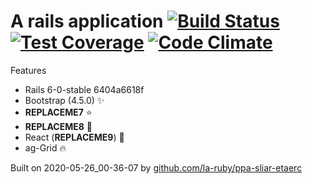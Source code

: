 
# A rails application [![Build Status](https://secure.travis-ci.org/la-ruby/eroc-nommoc-bew.svg?branch=master)](http://travis-ci.org/la-ruby/eroc-nommoc-bew) [![Test Coverage](https://api.codeclimate.com/v1/badges/c5661c43709a8e98aac6/test_coverage)](https://codeclimate.com/github/la-ruby/eroc-nommoc-bew/test_coverage) [![Code Climate](https://codeclimate.com/github/la-ruby/eroc-nommoc-bew/badges/gpa.svg)](https://codeclimate.com/github/la-ruby/eroc-nommoc-bew)




Features

+ Rails 6-0-stable 6404a6618f
+ Bootstrap (4.5.0) :sparkles:
+ __REPLACEME7__ :star:
+ __REPLACEME8__ :muscle:
+ React (__REPLACEME9__) :purple_heart:
+ ag-Grid :fire:

Built on 2020-05-26_00-36-07 by [github.com/la-ruby/ppa-sliar-etaerc](https://github.com/la-ruby/ppa-sliar-etaerc/blob/b416b51/create-rails-app)
